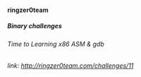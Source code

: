 #### ringzer0team
##### Binary challenges
###### Time to Learning x86 ASM & gdb
###### link: http://ringzer0team.com/challenges/11

